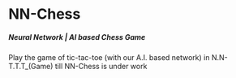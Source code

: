 # NN-Chess
##### Neural Network | AI based Chess Game
Play the game of tic-tac-toe (with our A.I. based network) in N.N-T.T.T_(Game) till NN-Chess is under work
